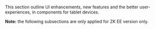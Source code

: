 

This section outline UI enhancements, new features and the better
user-experiences, in components for tablet devices.

**Note:** the following subsections are only applied for ZK EE version
only.




